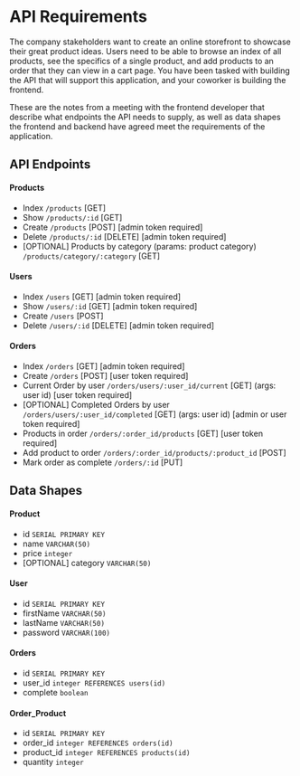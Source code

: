 # API Requirements

The company stakeholders want to create an online storefront to showcase their great product ideas. Users need to be able to browse an index of all products, see the specifics of a single product, and add products to an order that they can view in a cart page. You have been tasked with building the API that will support this application, and your coworker is building the frontend.

These are the notes from a meeting with the frontend developer that describe what endpoints the API needs to supply, as well as data shapes the frontend and backend have agreed meet the requirements of the application.

## API Endpoints

#### Products

-   Index `/products` [GET]
-   Show `/products/:id` [GET]
-   Create `/products` [POST] [admin token required]
-   Delete `/products/:id` [DELETE] [admin token required]
-   [OPTIONAL] Products by category (params: product category) `/products/category/:category` [GET]

#### Users

-   Index `/users` [GET] [admin token required]
-   Show `/users/:id` [GET] [admin token required]
-   Create `/users` [POST]
-   Delete `/users/:id` [DELETE] [admin token required]

#### Orders

-   Index `/orders` [GET] [admin token required]
-   Create `/orders` [POST] [user token required]
-   Current Order by user `/orders/users/:user_id/current` [GET] (args: user id) [user token required]
-   [OPTIONAL] Completed Orders by user `/orders/users/:user_id/completed` [GET] (args: user id) [admin or user token required]
-   Products in order `/orders/:order_id/products` [GET] [user token required]
-   Add product to order `/orders/:order_id/products/:product_id` [POST]
-   Mark order as complete `/orders/:id` [PUT]

## Data Shapes

#### Product

-   id `SERIAL PRIMARY KEY`
-   name `VARCHAR(50)`
-   price `integer`
-   [OPTIONAL] category `VARCHAR(50)`

#### User

-   id `SERIAL PRIMARY KEY`
-   firstName `VARCHAR(50)`
-   lastName `VARCHAR(50)`
-   password `VARCHAR(100)`

#### Orders

-   id `SERIAL PRIMARY KEY`
-   user_id `integer REFERENCES users(id)`
-   complete `boolean`

#### Order_Product

-   id `SERIAL PRIMARY KEY`
-   order_id `integer REFERENCES orders(id)`
-   product_id `integer REFERENCES products(id)`
-   quantity `integer`
